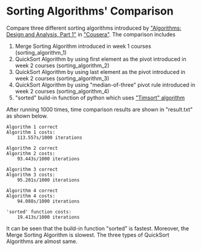 # Sorting Algorithms' Comparison
Compare three different sorting algorithms introduced by ["Algorithms: Design and Analysis, Part 1"](https://www.coursera.org/course/algo) in ["Cousera"](https://www.coursera.org). The comparison includes

1. Merge Sorting Algorithm introduced in week 1 courses (sorting_algorithm_1)
2. QuickSort Algorithm by using first element as the pivot introduced in week 2 courses (sorting_algorithm_2)
3. QuickSort Algorithm by using last element as the pivot introduced in week 2 courses (sorting_algorithm_3)
4. QuickSort Algorithm by using "median-of-three" pivot rule introduced in week 2 courses (sorting_algorithm_4)
5. "sorted" build-in function of python which uses ["Timsort" algorithm](https://en.wikipedia.org/wiki/Timsort)

After running 1000 times, time comparison results are shown in "result.txt" as shown below.

```
Algorithm 1 correct
Algorithm 1 costs:
    113.557s/1000 iterations

Algorithm 2 correct
Algorithm 2 costs:
    93.443s/1000 iterations

Algorithm 3 correct
Algorithm 3 costs:
    95.201s/1000 iterations

Algorithm 4 correct
Algorithm 4 costs:
    94.088s/1000 iterations

'sorted' function costs:
    19.413s/1000 iterations
```

It can be seen that the build-in function "sorted" is fastest. Moreover, the Merge Sorting Algorithm is slowest. The three types of QuickSort Algorithms are almost same.
